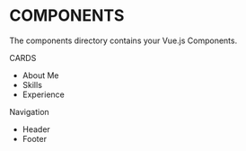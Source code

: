 # COMPONENTS

The components directory contains your Vue.js Components.

CARDS
- About Me
- Skills
- Experience

Navigation
- Header
- Footer
